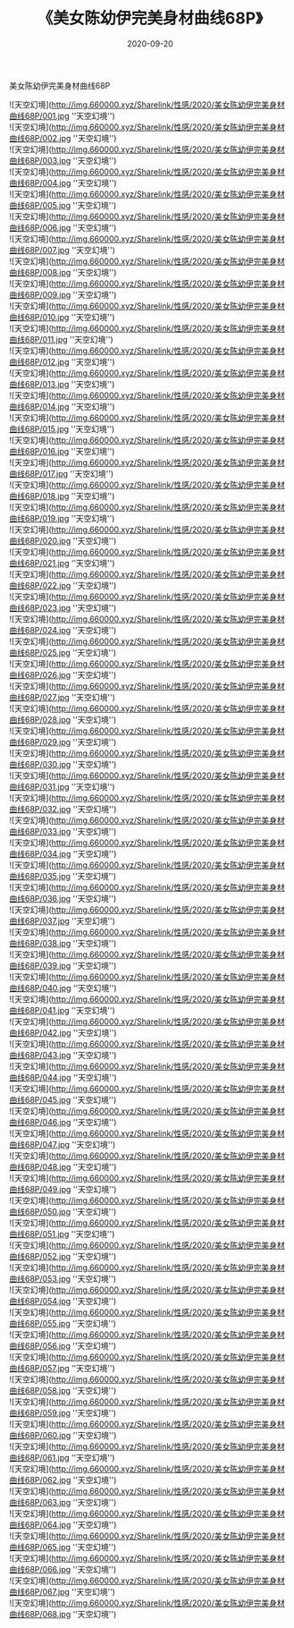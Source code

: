 ﻿---
layout: post
title:  《美女陈幼伊完美身材曲线68P》
date:   2020-09-20
img: http://img.660000.xyz/Sharelink/性感/2020/美女陈幼伊完美身材曲线68P/000.jpg
categories: [美女, 性感, 泳衣]
---

美女陈幼伊完美身材曲线68P



![天空幻境](http://img.660000.xyz/Sharelink/性感/2020/美女陈幼伊完美身材曲线68P/001.jpg ''天空幻境'') <br>
![天空幻境](http://img.660000.xyz/Sharelink/性感/2020/美女陈幼伊完美身材曲线68P/002.jpg ''天空幻境'') <br>
![天空幻境](http://img.660000.xyz/Sharelink/性感/2020/美女陈幼伊完美身材曲线68P/003.jpg ''天空幻境'') <br>
![天空幻境](http://img.660000.xyz/Sharelink/性感/2020/美女陈幼伊完美身材曲线68P/004.jpg ''天空幻境'') <br>
![天空幻境](http://img.660000.xyz/Sharelink/性感/2020/美女陈幼伊完美身材曲线68P/005.jpg ''天空幻境'') <br>
![天空幻境](http://img.660000.xyz/Sharelink/性感/2020/美女陈幼伊完美身材曲线68P/006.jpg ''天空幻境'') <br>
![天空幻境](http://img.660000.xyz/Sharelink/性感/2020/美女陈幼伊完美身材曲线68P/007.jpg ''天空幻境'') <br>
![天空幻境](http://img.660000.xyz/Sharelink/性感/2020/美女陈幼伊完美身材曲线68P/008.jpg ''天空幻境'') <br>
![天空幻境](http://img.660000.xyz/Sharelink/性感/2020/美女陈幼伊完美身材曲线68P/009.jpg ''天空幻境'') <br>
![天空幻境](http://img.660000.xyz/Sharelink/性感/2020/美女陈幼伊完美身材曲线68P/010.jpg ''天空幻境'') <br>
![天空幻境](http://img.660000.xyz/Sharelink/性感/2020/美女陈幼伊完美身材曲线68P/011.jpg ''天空幻境'') <br>
![天空幻境](http://img.660000.xyz/Sharelink/性感/2020/美女陈幼伊完美身材曲线68P/012.jpg ''天空幻境'') <br>
![天空幻境](http://img.660000.xyz/Sharelink/性感/2020/美女陈幼伊完美身材曲线68P/013.jpg ''天空幻境'') <br>
![天空幻境](http://img.660000.xyz/Sharelink/性感/2020/美女陈幼伊完美身材曲线68P/014.jpg ''天空幻境'') <br>
![天空幻境](http://img.660000.xyz/Sharelink/性感/2020/美女陈幼伊完美身材曲线68P/015.jpg ''天空幻境'') <br>
![天空幻境](http://img.660000.xyz/Sharelink/性感/2020/美女陈幼伊完美身材曲线68P/016.jpg ''天空幻境'') <br>
![天空幻境](http://img.660000.xyz/Sharelink/性感/2020/美女陈幼伊完美身材曲线68P/017.jpg ''天空幻境'') <br>
![天空幻境](http://img.660000.xyz/Sharelink/性感/2020/美女陈幼伊完美身材曲线68P/018.jpg ''天空幻境'') <br>
![天空幻境](http://img.660000.xyz/Sharelink/性感/2020/美女陈幼伊完美身材曲线68P/019.jpg ''天空幻境'') <br>
![天空幻境](http://img.660000.xyz/Sharelink/性感/2020/美女陈幼伊完美身材曲线68P/020.jpg ''天空幻境'') <br>
![天空幻境](http://img.660000.xyz/Sharelink/性感/2020/美女陈幼伊完美身材曲线68P/021.jpg ''天空幻境'') <br>
![天空幻境](http://img.660000.xyz/Sharelink/性感/2020/美女陈幼伊完美身材曲线68P/022.jpg ''天空幻境'') <br>
![天空幻境](http://img.660000.xyz/Sharelink/性感/2020/美女陈幼伊完美身材曲线68P/023.jpg ''天空幻境'') <br>
![天空幻境](http://img.660000.xyz/Sharelink/性感/2020/美女陈幼伊完美身材曲线68P/024.jpg ''天空幻境'') <br>
![天空幻境](http://img.660000.xyz/Sharelink/性感/2020/美女陈幼伊完美身材曲线68P/025.jpg ''天空幻境'') <br>
![天空幻境](http://img.660000.xyz/Sharelink/性感/2020/美女陈幼伊完美身材曲线68P/026.jpg ''天空幻境'') <br>
![天空幻境](http://img.660000.xyz/Sharelink/性感/2020/美女陈幼伊完美身材曲线68P/027.jpg ''天空幻境'') <br>
![天空幻境](http://img.660000.xyz/Sharelink/性感/2020/美女陈幼伊完美身材曲线68P/028.jpg ''天空幻境'') <br>
![天空幻境](http://img.660000.xyz/Sharelink/性感/2020/美女陈幼伊完美身材曲线68P/029.jpg ''天空幻境'') <br>
![天空幻境](http://img.660000.xyz/Sharelink/性感/2020/美女陈幼伊完美身材曲线68P/030.jpg ''天空幻境'') <br>
![天空幻境](http://img.660000.xyz/Sharelink/性感/2020/美女陈幼伊完美身材曲线68P/031.jpg ''天空幻境'') <br>
![天空幻境](http://img.660000.xyz/Sharelink/性感/2020/美女陈幼伊完美身材曲线68P/032.jpg ''天空幻境'') <br>
![天空幻境](http://img.660000.xyz/Sharelink/性感/2020/美女陈幼伊完美身材曲线68P/033.jpg ''天空幻境'') <br>
![天空幻境](http://img.660000.xyz/Sharelink/性感/2020/美女陈幼伊完美身材曲线68P/034.jpg ''天空幻境'') <br>
![天空幻境](http://img.660000.xyz/Sharelink/性感/2020/美女陈幼伊完美身材曲线68P/035.jpg ''天空幻境'') <br>
![天空幻境](http://img.660000.xyz/Sharelink/性感/2020/美女陈幼伊完美身材曲线68P/036.jpg ''天空幻境'') <br>
![天空幻境](http://img.660000.xyz/Sharelink/性感/2020/美女陈幼伊完美身材曲线68P/037.jpg ''天空幻境'') <br>
![天空幻境](http://img.660000.xyz/Sharelink/性感/2020/美女陈幼伊完美身材曲线68P/038.jpg ''天空幻境'') <br>
![天空幻境](http://img.660000.xyz/Sharelink/性感/2020/美女陈幼伊完美身材曲线68P/039.jpg ''天空幻境'') <br>
![天空幻境](http://img.660000.xyz/Sharelink/性感/2020/美女陈幼伊完美身材曲线68P/040.jpg ''天空幻境'') <br>
![天空幻境](http://img.660000.xyz/Sharelink/性感/2020/美女陈幼伊完美身材曲线68P/041.jpg ''天空幻境'') <br>
![天空幻境](http://img.660000.xyz/Sharelink/性感/2020/美女陈幼伊完美身材曲线68P/042.jpg ''天空幻境'') <br>
![天空幻境](http://img.660000.xyz/Sharelink/性感/2020/美女陈幼伊完美身材曲线68P/043.jpg ''天空幻境'') <br>
![天空幻境](http://img.660000.xyz/Sharelink/性感/2020/美女陈幼伊完美身材曲线68P/044.jpg ''天空幻境'') <br>
![天空幻境](http://img.660000.xyz/Sharelink/性感/2020/美女陈幼伊完美身材曲线68P/045.jpg ''天空幻境'') <br>
![天空幻境](http://img.660000.xyz/Sharelink/性感/2020/美女陈幼伊完美身材曲线68P/046.jpg ''天空幻境'') <br>
![天空幻境](http://img.660000.xyz/Sharelink/性感/2020/美女陈幼伊完美身材曲线68P/047.jpg ''天空幻境'') <br>
![天空幻境](http://img.660000.xyz/Sharelink/性感/2020/美女陈幼伊完美身材曲线68P/048.jpg ''天空幻境'') <br>
![天空幻境](http://img.660000.xyz/Sharelink/性感/2020/美女陈幼伊完美身材曲线68P/049.jpg ''天空幻境'') <br>
![天空幻境](http://img.660000.xyz/Sharelink/性感/2020/美女陈幼伊完美身材曲线68P/050.jpg ''天空幻境'') <br>
![天空幻境](http://img.660000.xyz/Sharelink/性感/2020/美女陈幼伊完美身材曲线68P/051.jpg ''天空幻境'') <br>
![天空幻境](http://img.660000.xyz/Sharelink/性感/2020/美女陈幼伊完美身材曲线68P/052.jpg ''天空幻境'') <br>
![天空幻境](http://img.660000.xyz/Sharelink/性感/2020/美女陈幼伊完美身材曲线68P/053.jpg ''天空幻境'') <br>
![天空幻境](http://img.660000.xyz/Sharelink/性感/2020/美女陈幼伊完美身材曲线68P/054.jpg ''天空幻境'') <br>
![天空幻境](http://img.660000.xyz/Sharelink/性感/2020/美女陈幼伊完美身材曲线68P/055.jpg ''天空幻境'') <br>
![天空幻境](http://img.660000.xyz/Sharelink/性感/2020/美女陈幼伊完美身材曲线68P/056.jpg ''天空幻境'') <br>
![天空幻境](http://img.660000.xyz/Sharelink/性感/2020/美女陈幼伊完美身材曲线68P/057.jpg ''天空幻境'') <br>
![天空幻境](http://img.660000.xyz/Sharelink/性感/2020/美女陈幼伊完美身材曲线68P/058.jpg ''天空幻境'') <br>
![天空幻境](http://img.660000.xyz/Sharelink/性感/2020/美女陈幼伊完美身材曲线68P/059.jpg ''天空幻境'') <br>
![天空幻境](http://img.660000.xyz/Sharelink/性感/2020/美女陈幼伊完美身材曲线68P/060.jpg ''天空幻境'') <br>
![天空幻境](http://img.660000.xyz/Sharelink/性感/2020/美女陈幼伊完美身材曲线68P/061.jpg ''天空幻境'') <br>
![天空幻境](http://img.660000.xyz/Sharelink/性感/2020/美女陈幼伊完美身材曲线68P/062.jpg ''天空幻境'') <br>
![天空幻境](http://img.660000.xyz/Sharelink/性感/2020/美女陈幼伊完美身材曲线68P/063.jpg ''天空幻境'') <br>
![天空幻境](http://img.660000.xyz/Sharelink/性感/2020/美女陈幼伊完美身材曲线68P/064.jpg ''天空幻境'') <br>
![天空幻境](http://img.660000.xyz/Sharelink/性感/2020/美女陈幼伊完美身材曲线68P/065.jpg ''天空幻境'') <br>
![天空幻境](http://img.660000.xyz/Sharelink/性感/2020/美女陈幼伊完美身材曲线68P/066.jpg ''天空幻境'') <br>
![天空幻境](http://img.660000.xyz/Sharelink/性感/2020/美女陈幼伊完美身材曲线68P/067.jpg ''天空幻境'') <br>
![天空幻境](http://img.660000.xyz/Sharelink/性感/2020/美女陈幼伊完美身材曲线68P/068.jpg ''天空幻境'') <br>